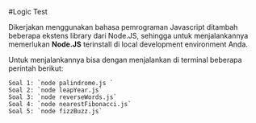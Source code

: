 #Logic Test

Dikerjakan menggunakan bahasa pemrograman Javascript ditambah beberapa ekstens library dari Node.JS, sehingga untuk menjalankannya memerlukan **Node.JS** terinstall di local development environment Anda.

Untuk menjalankannya bisa dengan menjalankan di terminal beberapa perintah berikut:

    Soal 1: `node palindrome.js `
    Soal 2: `node leapYear.js`
    Soal 3: `node reverseWords.js`
    Soal 4: `node nearestFibonacci.js`
    Soal 5: `node fizzBuzz.js`


